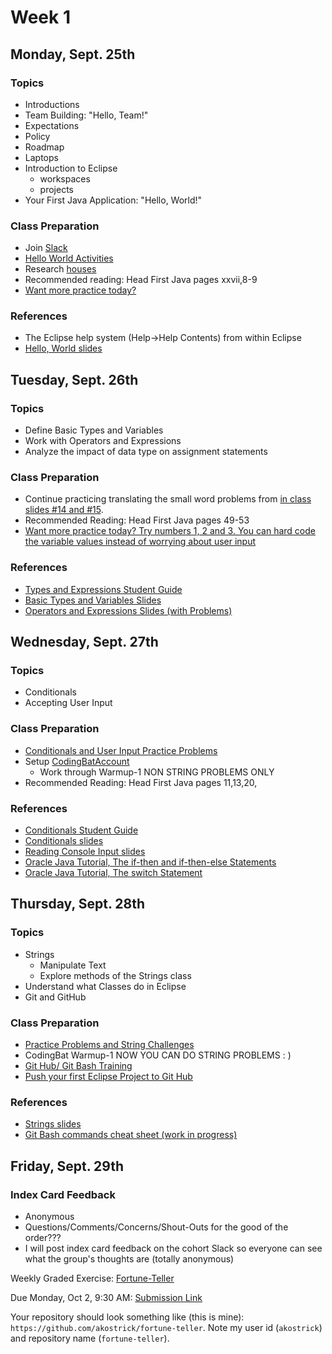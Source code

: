 # Week 1

## Monday, Sept. 25th

### Topics

- Introductions
- Team Building: "Hello, Team!"
- Expectations
- Policy
- Roadmap
- Laptops
- Introduction to Eclipse
  - workspaces
  - projects
- Your First Java Application: "Hello, World!"

### Class Preparation

- Join [Slack](https://www.youtube.com/watch?v=9RJZMSsH7-g)
- [Hello World Activities](./hello-world-activities.md)
- Research [houses](./houses.md)
- Recommended reading: Head First Java pages xxvii,8-9
- [Want more practice today?](https://www.w3resource.com/java-exercises/basic/index.php)

### References

- The Eclipse help system (Help->Help Contents) from within Eclipse
- [Hello, World slides](https://wecancodeit.github.io/java-slides/fundamentals/hello-world/)

## Tuesday, Sept. 26th

### Topics

- Define Basic Types and Variables
- Work with Operators and Expressions
- Analyze the impact of data type on assignment statements

### Class Preparation

- Continue practicing translating the small word problems from [in class slides #14 and #15](https://wecancodeit.github.io/java-slides/fundamentals/operators-and-expressions/).
- Recommended Reading: Head First Java pages 49-53
- [Want more practice today? Try numbers 1, 2 and 3. You can hard code the variable values instead of worrying about user input](https://www.w3resource.com/java-exercises/datatypes/index.php)


### References

- [Types and Expressions Student Guide](./types-and-expressions.md)
- [Basic Types and Variables Slides](https://wecancodeit.github.io/java-slides/fundamentals/basic-types-and-variables/)
- [Operators and Expressions Slides (with Problems)](https://wecancodeit.github.io/java-slides/fundamentals/operators-and-expressions/)



## Wednesday, Sept. 27th

### Topics

- Conditionals
- Accepting User Input

### Class Preparation

- [Conditionals and User Input Practice Problems](./practice-problems.md)
- Setup [CodingBatAccount](http://codingbat.com/java)
  - Work through Warmup-1 NON STRING PROBLEMS ONLY
- Recommended Reading: Head First Java pages 11,13,20, 

### References

- [Conditionals Student Guide](./conditionals-and-user-input.md)
- [Conditionals slides](https://wecancodeit.github.io/java-slides/fundamentals/conditionals/)
- [Reading Console Input slides](https://wecancodeit.github.io/java-slides/fundamentals/reading-console-input/)
- [Oracle Java Tutorial, The if-then and if-then-else Statements](https://docs.oracle.com/javase/tutorial/java/nutsandbolts/if.html)
- [Oracle Java Tutorial, The switch Statement](https://docs.oracle.com/javase/tutorial/java/nutsandbolts/switch.html)

## Thursday, Sept. 28th

### Topics

- Strings
  - Manipulate Text
  - Explore methods of the Strings class
- Understand what Classes do in Eclipse
- Git and GitHub

### Class Preparation

- [Practice Problems and String Challenges](./strings.md)
- CodingBat Warmup-1 NOW YOU CAN DO STRING PROBLEMS : )
- [Git Hub/ Git Bash Training](https://github.com/jlord/git-it-electron)
- [Push your first Eclipse Project to Git Hub](../exercises/push-project.md)


### References

- [Strings slides](https://wecancodeit.github.io/java-slides/fundamentals/strings/)
- [Git Bash commands cheat sheet (work in progress)](https://github.com/WeCanCodeIT/java-resources/tree/master/bash)


## Friday, Sept. 29th

### Index Card Feedback
 
 - Anonymous
 - Questions/Comments/Concerns/Shout-Outs for the good of the order???
 - I will post index card feedback on the cohort Slack so everyone can see what the group's thoughts are (totally anonymous)
 

Weekly Graded Exercise: [Fortune-Teller](../exercises/fortune-teller/)

Due Monday, Oct 2, 9:30 AM: [Submission Link](https://goo.gl/forms/RaUf4mnPEUoi6kp23)

Your repository should look something like (this is mine): `https://github.com/akostrick/fortune-teller`. Note my user id (`akostrick`) and repository name (`fortune-teller`).
